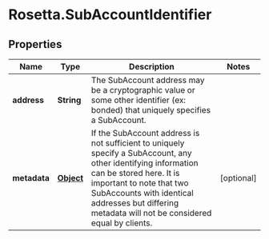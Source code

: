 # Rosetta.SubAccountIdentifier

## Properties

Name | Type | Description | Notes
------------ | ------------- | ------------- | -------------
**address** | **String** | The SubAccount address may be a cryptographic value or some other identifier (ex: bonded) that uniquely specifies a SubAccount. | 
**metadata** | [**Object**](.md) | If the SubAccount address is not sufficient to uniquely specify a SubAccount, any other identifying information can be stored here. It is important to note that two SubAccounts with identical addresses but differing metadata will not be considered equal by clients. | [optional] 


